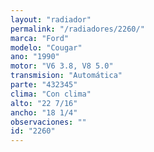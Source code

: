 ```yaml
---
layout: "radiador"
permalink: "/radiadores/2260/"
marca: "Ford"
modelo: "Cougar"
ano: "1990"
motor: "V6 3.8, V8 5.0"
transmision: "Automática"
parte: "432345"
clima: "Con clima"
alto: "22 7/16"
ancho: "18 1/4"
observaciones: ""
id: "2260"
---
```


